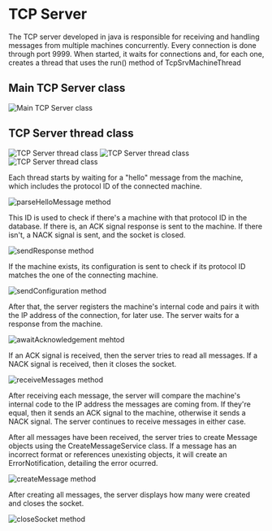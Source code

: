 # TCP Server

The TCP server developed in java is responsible for receiving and handling messages from multiple machines concurrently. Every connection is done through port 9999. When started, it waits for connections and, for each one, creates a thread that uses the run() method of TcpSrvMachineThread

## Main TCP Server class

![Main TCP Server class](TcpSrvMachine.png)

## TCP Server thread class

![TCP Server thread class](TcpSrvMachineThread1.png)
![TCP Server thread class](TcpSrvMachineThread2.png)
![TCP Server thread class](TcpSrvMachineThread3.png)

Each thread starts by waiting for a "hello" message from the machine, which includes the protocol ID of the connected machine.

![parseHelloMessage method](parseHelloMessage.png)

This ID is used to check if there's a machine with that protocol ID in the database. If there is, an ACK signal response is sent to the machine. If there isn't, a NACK signal is sent, and the socket is closed.

![sendResponse method](sendResponse.png)

If the machine exists, its configuration is sent to check if its protocol ID matches the one of the connecting machine.

![sendConfiguration method](sendConfiguration.png)

After that, the server registers the machine's internal code and pairs it with the IP address of the connection, for later use. The server waits for a response from the machine.

![awaitAcknowledgement mehtod](awaitAcknowledgement.png)

If an ACK signal is received, then the server tries to read all messages. If a NACK signal is received, then it closes the socket.

![receiveMessages method](receiveMessages.png)

After receiving each message, the server will compare the machine's internal code to the IP address the messages are coming from. If they're equal, then it sends an ACK signal to the machine, otherwise it sends a NACK signal. The server continues to receive messages in either case.

After all messages have been received, the server tries to create Message objects using the CreateMessageService class. If a message has an incorrect format or references unexisting objects, it will create an ErrorNotification, detailing the error ocurred.

![createMessage method](createMessage.png)


After creating all messages, the server displays how many were created and closes the socket.

![closeSocket method](closeSocket.png)
